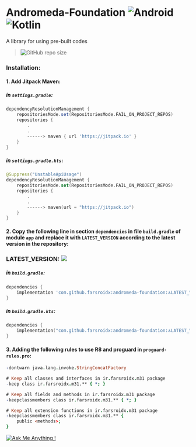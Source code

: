 # Andromeda-Foundation ![Android](https://img.shields.io/badge/Android-3DDC84?style=for-the-badge&logo=android&logoColor=white) ![Kotlin](https://img.shields.io/badge/kotlin-%237F52FF.svg?style=for-the-badge&logo=kotlin&logoColor=white)

A library for using pre-built codes

> ![GitHub repo size](https://img.shields.io/github/repo-size/farsroidx/andromeda-foundation)

### Installation:

#### 1. Add Jitpack Maven:

##### in `settings.gradle`:
```groovy
dependencyResolutionManagement {
    repositoriesMode.set(RepositoriesMode.FAIL_ON_PROJECT_REPOS)
    repositories {
        .
        .
        ------> maven { url 'https://jitpack.io' }
    }
}
```

##### in `settings.gradle.kts`:
```kotlin
@Suppress("UnstableApiUsage")
dependencyResolutionManagement {
    repositoriesMode.set(RepositoriesMode.FAIL_ON_PROJECT_REPOS)
    repositories {
        .
        .
        ------> maven(url = "https://jitpack.io")
    }
}
```

#### 2. Copy the following line in section `dependencies` in file `build.gradle` of module `app` and replace it with `LATEST_VERSION` according to the latest version in the repository:

### LATEST_VERSION: [![](https://jitpack.io/v/farsroidx/andromeda-foundation.svg)](https://jitpack.io/#farsroidx/andromeda-foundation)

##### in `build.gradle`:
```groovy
dependencies {
    implementation 'com.github.farsroidx:andromeda-foundation:🔝LATEST_VERSION🔝'
}
```

##### in `build.gradle.kts`:
```kotlin
dependencies {
    implementation("com.github.farsroidx:andromeda-foundation:🔝LATEST_VERSION🔝")
}
```

#### 3. Adding the following rules to use R8 and proguard in `proguard-rules.pro`:

```pro
-dontwarn java.lang.invoke.StringConcatFactory

# Keep all classes and interfaces in ir.farsroidx.m31 package
-keep class ir.farsroidx.m31.** { *; }

# Keep all fields and methods in ir.farsroidx.m31 package
-keepclassmembers class ir.farsroidx.m31.** { *; }

# Keep all extension functions in ir.farsroidx.m31 package
-keepclassmembers class ir.farsroidx.m31.** {
    public <methods>;
}
```

[![Ask Me Anything !](https://img.shields.io/badge/Ask%20me-anything-1abc9c.svg)](https://github.com/farsroidx)